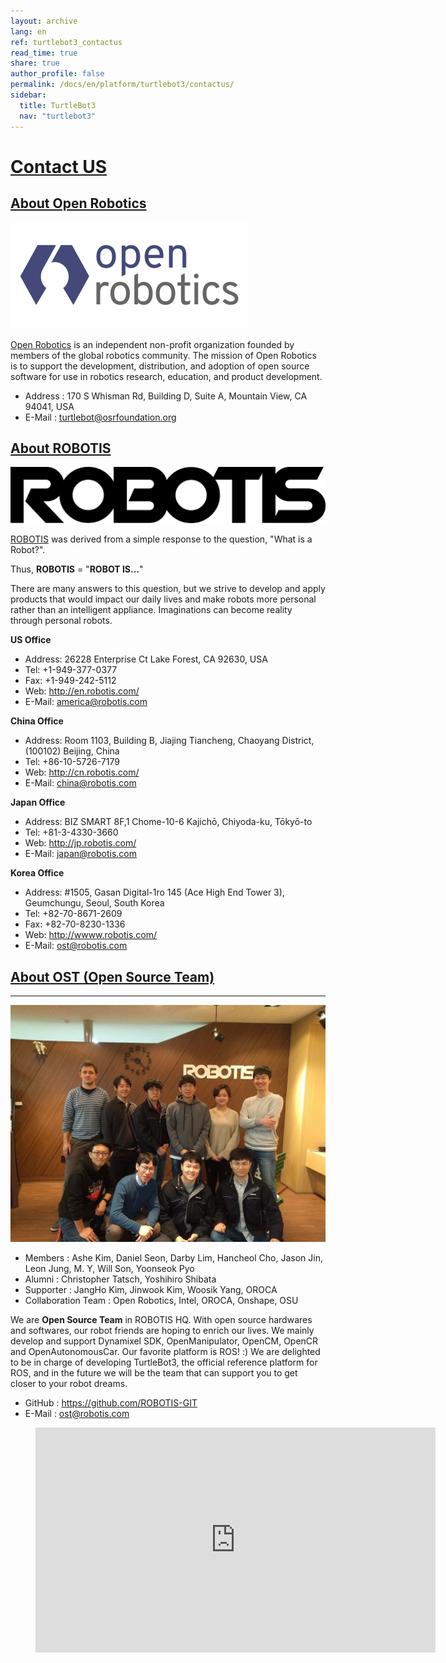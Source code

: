 ```yaml
---
layout: archive
lang: en
ref: turtlebot3_contactus
read_time: true
share: true
author_profile: false
permalink: /docs/en/platform/turtlebot3/contactus/
sidebar:
  title: TurtleBot3
  nav: "turtlebot3"
---
```


<div style="counter-reset: h24 1">
</div>

# [Contact US](#contact-us)

## [About Open Robotics](#about-open-robotics)

![](/assets/images/platform/turtlebot3/logo_openrobotics.png)


[Open Robotics](https://www.openrobotics.org/) is an independent non-profit organization founded by members of the global robotics community. The mission of Open Robotics is to support the development, distribution, and adoption of open source software for use in robotics research, education, and product development.

* Address : 170 S Whisman Rd, Building D, Suite A, Mountain View, CA 94041, USA
* E-Mail : turtlebot@osrfoundation.org

## [About ROBOTIS](#about-robotis)

![](/assets/images/platform/turtlebot3/logo_robotis.png)

[ROBOTIS](http://wwww.robotis.com/) was derived from a simple response to the question, "What is a Robot?".

Thus, **ROBOTIS** = "**ROBOT IS...**"

There are many answers to this question, but we strive to develop and apply products that would impact our daily lives and make robots more personal rather than an intelligent appliance. Imaginations can become reality through personal robots.

**US Office**

* Address: 26228 Enterprise Ct Lake Forest, CA 92630, USA
* Tel: +1-949-377-0377
* Fax: +1-949-242-5112
* Web: http://en.robotis.com/
* E-Mail: america@robotis.com

**China Office**

* Address: Room 1103, Building B, Jiajing Tiancheng, Chaoyang District, (100102) Beijing, China
* Tel: +86-10-5726-7179
* Web: http://cn.robotis.com/
* E-Mail: china@robotis.com

**Japan Office**

* Address: BIZ SMART 8F,1 Chome-10-6 Kajichō, Chiyoda-ku, Tōkyō-to
* Tel: +81-3-4330-3660
* Web: http://jp.robotis.com/
* E-Mail: japan@robotis.com

**Korea Office**

* Address:	#1505, Gasan Digital-1ro 145 (Ace High End Tower 3), Geumchungu, Seoul, South Korea
* Tel:	+82-70-8671-2609
* Fax:	+82-70-8230-1336
* Web: http://wwww.robotis.com/
* E-Mail: ost@robotis.com

## [About OST (Open Source Team)](#about-ost-open-source-team)
----------------------------

![](/assets/images/platform/turtlebot3/contact/open_source_team.jpg)

* Members : Ashe Kim, Daniel Seon, Darby Lim, Hancheol Cho, Jason Jin, Leon Jung, M. Y, Will Son, Yoonseok Pyo
* Alumni : Christopher Tatsch, Yoshihiro Shibata
* Supporter : JangHo Kim, Jinwook Kim, Woosik Yang, OROCA
* Collaboration Team : Open Robotics, Intel, OROCA, Onshape, OSU

We are **Open Source Team** in ROBOTIS HQ. With open source hardwares and softwares, our robot friends are hoping to enrich our lives. We mainly develop and support Dynamixel SDK, OpenManipulator, OpenCM, OpenCR and OpenAutonomousCar.
Our favorite platform is ROS! :) We are delighted to be in charge of developing TurtleBot3, the official reference platform for ROS, and in the future we will be the team that can support you to get closer to your robot dreams.

* GitHub : https://github.com/ROBOTIS-GIT
* E-Mail : ost@robotis.com

<figure class="video_container">
  <iframe width="640" height="360" src="https://www.youtube.com/embed/jFvEGKkdOqM?ecver=1" frameborder="0" allowfullscreen></iframe>
</figure>
